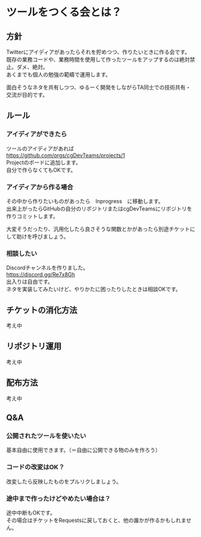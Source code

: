 # ツールをつくる会とは？

## 方針

Twitterにアイディアがあったらそれを貯めつつ、作りたいときに作る会です。  
既存の業務コードや、業務時間を使用して作ったツールをアップするのは絶対禁止。ダメ、絶対。  
あくまでも個人の勉強の範疇で運用します。  
  
面白そうなネタを共有しつつ、ゆるーく開発をしながらTA同士での技術共有・交流が目的です。  

## ルール

### アイディアができたら
ツールのアイディアがあれば  
https://github.com/orgs/cgDevTeams/projects/1  
Projectのボードに追加します。  
自分で作らなくてもOKです。  

### アイディアから作る場合

その中から作りたいものがあったら　Inprogress　に移動します。  
出来上がったらGitHubの自分のリポジトリまたはcgDevTeamsにリポジトリを作りコミットします。  
  
大変そうだったり、汎用化したら良さそうな関数とかがあったら別途チケットにして助けを呼びましょう。  

### 相談したい

Discordチャンネルを作りました。  
https://discord.gg/Re7x8Gh  
出入りは自由です。  
ネタを実装してみたいけど、やりかたに困ったりしたときは相談OKです。  

## チケットの消化方法

考え中

## リポジトリ運用

考え中

## 配布方法

考え中

## Q&A

### 公開されたツールを使いたい

基本自由に使用できます。（＝自由に公開できる物のみを作ろう）

### コードの改変はOK？

改変したら反映したものをプルリクしましょう。

### 途中まで作ったけどやめたい場合は？

途中中断もOKです。  
その場合はチケットをRequestsに戻しておくと、他の誰かが作るかもしれません。  
